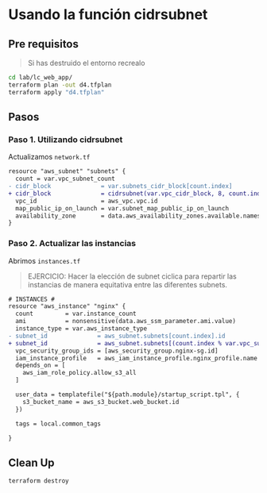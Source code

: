 # Usando la función cidrsubnet

## Pre requisitos

> Si has destruido el entorno recrealo

```bash
cd lab/lc_web_app/
terraform plan -out d4.tfplan
terraform apply "d4.tfplan"
```

## Pasos

### Paso 1. Utilizando cidrsubnet

Actualizamos `network.tf`

```diff
resource "aws_subnet" "subnets" {
  count = var.vpc_subnet_count
- cidr_block              = var.subnets_cidr_block[count.index]
+ cidr_block              = cidrsubnet(var.vpc_cidr_block, 8, count.index)
  vpc_id                  = aws_vpc.vpc.id
  map_public_ip_on_launch = var.subnet_map_public_ip_on_launch
  availability_zone       = data.aws_availability_zones.available.names[count.index]
}

```

### Paso 2. Actualizar las instancias

Abrimos `instances.tf`

> EJERCICIO: Hacer la elección de subnet ciclica para repartir las instancias de manera equitativa entre las diferentes subnets.

```diff
# INSTANCES #
resource "aws_instance" "nginx" {
  count         = var.instance_count
  ami           = nonsensitive(data.aws_ssm_parameter.ami.value)
  instance_type = var.aws_instance_type
- subnet_id              = aws_subnet.subnets[count.index].id
+ subnet_id              = aws_subnet.subnets[(count.index % var.vpc_subnet_count)].id
  vpc_security_group_ids = [aws_security_group.nginx-sg.id]
  iam_instance_profile   = aws_iam_instance_profile.nginx_profile.name
  depends_on = [
    aws_iam_role_policy.allow_s3_all
  ]

  user_data = templatefile("${path.module}/startup_script.tpl", {
    s3_bucket_name = aws_s3_bucket.web_bucket.id
  })

  tags = local.common_tags

}

```


## Clean Up

```bash
terraform destroy
```